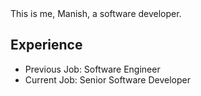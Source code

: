 <!DOCTYPE html>
<html>
<head>
    <meta charset="UTF-8">
    <link rel="stylesheet" href="_assets/style.css">
</head>
<body>
This is me, Manish, a software developer.

## Experience

- Previous Job: Software Engineer
- Current Job: Senior Software Developer

</body>
</html>
